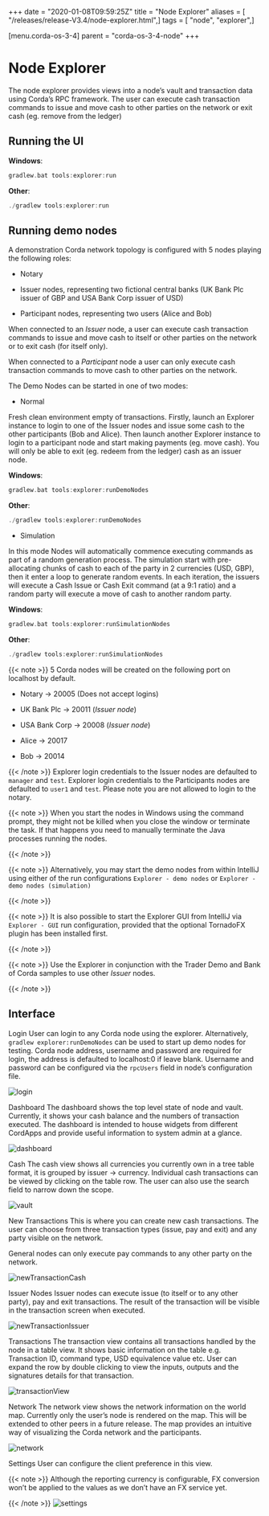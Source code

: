 +++
date = "2020-01-08T09:59:25Z"
title = "Node Explorer"
aliases = [ "/releases/release-V3.4/node-explorer.html",]
tags = [ "node", "explorer",]

[menu.corda-os-3-4]
parent = "corda-os-3-4-node"
+++


# Node Explorer

The node explorer provides views into a node’s vault and transaction data using Corda’s RPC framework.
            The user can execute cash transaction commands to issue and move cash to other parties on the network or exit cash (eg. remove from the ledger)


## Running the UI

**Windows**:

```kotlin
gradlew.bat tools:explorer:run
```
**Other**:

```kotlin
./gradlew tools:explorer:run
```

## Running demo nodes

A demonstration Corda network topology is configured with 5 nodes playing the following roles:


* Notary


* Issuer nodes, representing two fictional central banks (UK Bank Plc issuer of GBP and USA Bank Corp issuer of USD)


* Participant nodes, representing two users (Alice and Bob)


When connected to an *Issuer* node, a user can execute cash transaction commands to issue and move cash to itself or other
                parties on the network or to exit cash (for itself only).

When connected to a *Participant* node a user can only execute cash transaction commands to move cash to other parties on the network.

The Demo Nodes can be started in one of two modes:


* Normal

Fresh clean environment empty of transactions.
                        Firstly, launch an Explorer instance to login to one of the Issuer nodes and issue some cash to the other participants (Bob and Alice).
                        Then launch another Explorer instance to login to a participant node and start making payments (eg. move cash).
                        You will only be able to exit (eg. redeem from the ledger) cash as an issuer node.


**Windows**:

```kotlin
gradlew.bat tools:explorer:runDemoNodes
```
**Other**:

```kotlin
./gradlew tools:explorer:runDemoNodes
```

* Simulation

In this mode Nodes will automatically commence executing commands as part of a random generation process.
                        The simulation start with pre-allocating chunks of cash to each of the party in 2 currencies (USD, GBP), then it enter a loop to generate random events.
                        In each iteration, the issuers will execute a Cash Issue or Cash Exit command (at a 9:1 ratio) and a random party will execute a move of cash to another random party.


**Windows**:

```kotlin
gradlew.bat tools:explorer:runSimulationNodes
```
**Other**:

```kotlin
./gradlew tools:explorer:runSimulationNodes
```

{{< note >}}
5 Corda nodes will be created on the following port on localhost by default.


* Notary -> 20005            (Does not accept logins)


* UK Bank Plc -> 20011       (*Issuer node*)


* USA Bank Corp -> 20008     (*Issuer node*)


* Alice -> 20017


* Bob -> 20014


{{< /note >}}
Explorer login credentials to the Issuer nodes are defaulted to `manager` and `test`.
                Explorer login credentials to the Participants nodes are defaulted to `user1` and `test`.
                Please note you are not allowed to login to the notary.


{{< note >}}
When you start the nodes in Windows using the command prompt, they might not be killed when you close the
                    window or terminate the task. If that happens you need to manually terminate the Java processes running the nodes.

{{< /note >}}

{{< note >}}
Alternatively, you may start the demo nodes from within IntelliJ using either of the run configurations
                    `Explorer - demo nodes` or `Explorer - demo nodes (simulation)`

{{< /note >}}

{{< note >}}
It is also possible to start the Explorer GUI from IntelliJ via `Explorer - GUI` run configuration, provided that the optional TornadoFX plugin has been installed first.

{{< /note >}}

{{< note >}}
Use the Explorer in conjunction with the Trader Demo and Bank of Corda samples to use other *Issuer* nodes.

{{< /note >}}

## Interface



Login
User can login to any Corda node using the explorer. Alternatively, `gradlew explorer:runDemoNodes` can be used to start up demo nodes for testing.
                            Corda node address, username and password are required for login, the address is defaulted to localhost:0 if leave blank.
                            Username and password can be configured via the `rpcUsers` field in node’s configuration file.

![login](resources/explorer/login.png "login")

Dashboard
The dashboard shows the top level state of node and vault.
                            Currently, it shows your cash balance and the numbers of transaction executed.
                            The dashboard is intended to house widgets from different CordApps and provide useful information to system admin at a glance.

![dashboard](resources/explorer/dashboard.png "dashboard")

Cash
The cash view shows all currencies you currently own in a tree table format, it is grouped by issuer -> currency.
                            Individual cash transactions can be viewed by clicking on the table row. The user can also use the search field to narrow down the scope.

![vault](resources/explorer/vault.png "vault")

New Transactions
This is where you can create new cash transactions.
                            The user can choose from three transaction types (issue, pay and exit) and any party visible on the network.

General nodes can only execute pay commands to any other party on the network.

![newTransactionCash](resources/explorer/newTransactionCash.png "newTransactionCash")

Issuer Nodes
Issuer nodes can execute issue (to itself or to any other party), pay and exit transactions.
                            The result of the transaction will be visible in the transaction screen when executed.

![newTransactionIssuer](resources/explorer/newTransactionIssuer.png "newTransactionIssuer")

Transactions
The transaction view contains all transactions handled by the node in a table view. It shows basic information on the table e.g. Transaction ID,
                            command type, USD equivalence value etc. User can expand the row by double clicking to view the inputs,
                            outputs and the signatures details for that transaction.

![transactionView](resources/explorer/transactionView.png "transactionView")

Network
The network view shows the network information on the world map. Currently only the user’s node is rendered on the map.
                            This will be extended to other peers in a future release.
                            The map provides an intuitive way of visualizing the Corda network and the participants.

![network](resources/explorer/network.png "network")

Settings
User can configure the client preference in this view.


{{< note >}}
Although the reporting currency is configurable, FX conversion won’t be applied to the values as we don’t have an FX service yet.

{{< /note >}}
![settings](resources/explorer/settings.png "settings")
